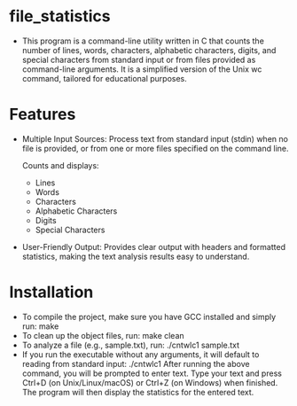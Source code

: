 # file_statistics
 
- This program is a command-line utility written in C that counts the number of lines, words, characters, alphabetic characters, digits,
  and special characters from standard input or from files provided as command-line arguments. It is a simplified version of the Unix wc command,
  tailored for educational purposes.




# Features

- Multiple Input Sources:
  Process text from standard input (stdin) when no file is provided,
  or from one or more files specified on the command line.

  Counts and displays:
  - Lines
  - Words
  - Characters
  - Alphabetic Characters
  - Digits
  - Special Characters

 - User-Friendly Output:
   Provides clear output with headers and formatted statistics,
   making the text analysis results easy to understand.




# Installation

   - To compile the project, make sure you have GCC installed and simply run: make
   - To clean up the object files, run: make clean
   - To analyze a file (e.g., sample.txt), run: ./cntwlc1 sample.txt
   - If you run the executable without any arguments, it will default to reading from standard input: ./cntwlc1
     After running the above command, you will be prompted to enter text.
     Type your text and press Ctrl+D (on Unix/Linux/macOS) or Ctrl+Z (on Windows) when finished.
     The program will then display the statistics for the entered text.


 

 
